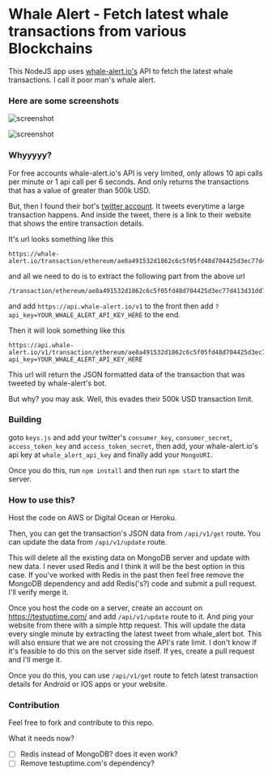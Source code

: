 # Whale Alert - Fetch latest whale transactions from various Blockchains

This NodeJS app uses [whale-alert.io's](https://whale-alert.io/) API to fetch the latest whale transactions.
I call it poor man's whale alert.

### Here are some screenshots
![screenshot](https://github.com/jaychandra6/Whale-Alert/blob/main/transaction_json.png)

![screenshot](https://github.com/jaychandra6/Whale-Alert/blob/main/transaction.png)

### Whyyyyy?
For free accounts whale-alert.io's API is very limited, only allows 10 api calls per minute or 1 api call per 6 seconds.
And only returns the transactions that has a value of greater than 500k USD.

But, then I found their bot's [twitter account](https://twitter.com/whale_alert). It tweets everytime a large transaction happens. And inside the tweet, there is a link to their website that shows the entire transaction details.

It's url looks something like this
```
https://whale-alert.io/transaction/ethereum/ae8a491532d1862c6c5f05fd48d704425d3ec77d413d31dd75b941379be53dc1
```

and all we need to do is to extract the following part from the above url
```
/transaction/ethereum/ae8a491532d1862c6c5f05fd48d704425d3ec77d413d31dd75b941379be53dc1
```
and add ```https://api.whale-alert.io/v1``` to the front then add  ```?api_key=YOUR_WHALE_ALERT_API_KEY_HERE``` to the end.

Then it will look something like this
```
https://api.whale-alert.io/v1/transaction/ethereum/ae8a491532d1862c6c5f05fd48d704425d3ec77d413d31dd75b941379be53dc1?api_key=YOUR_WHALE_ALERT_API_KEY_HERE
```

This url will return the JSON formatted data of the transaction that was tweeted by whale-alert's bot.

But why? you may ask. Well, this evades their 500k USD transaction limit.

### Building
goto ```keys.js``` and add your twitter's `consumer_key`, `consumer_secret`, `access_token_key` and `access_token_secret`, then add, your whale-alert.io's api key at `whale_alert_api_key` and finally add your `MongoURI`.

Once you do this, run `npm install` and then run `npm start` to start the server.

### How to use this?
Host the code on AWS or Digital Ocean or Heroku.

Then, you can get the transaction's JSON data from ```/api/v1/get``` route.
You can update the data from ```/api/v1/update``` route.

This will delete all the existing data on MongoDB server and update with new data. I never used Redis and I think it will be the best option in this case.
If you've worked with Redis in the past then feel free remove the MongoDB dependency and add Redis('s?) code and submit a pull request. I'll verify merge it.

Once you host the code on a server, create an account on https://testuptime.com/ and add ```/api/v1/update``` route to it. And ping your website from there with a simple http request. This will update the data every single minute by extracting the latest tweet from whale_alert bot. This will also ensure that we are not crossing the API's rate limit. I don't know if it's feasible to do this on the server side itself. If yes, create a pull request and I'll merge it.

Once you do this, you can use ```/api/v1/get``` route to fetch latest transaction details for Android or IOS apps or your website.

### Contribution
Feel free to fork and contribute to this repo.

What it needs now?

- [ ] Redis instead of MongoDB? does it even work?
- [ ] Remove testuptime.com's dependency?